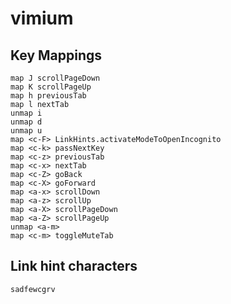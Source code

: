 # vimium

## Key Mappings

```
map J scrollPageDown
map K scrollPageUp
map h previousTab
map l nextTab
unmap i
unmap d
unmap u
map <c-F> LinkHints.activateModeToOpenIncognito
map <c-k> passNextKey
map <c-z> previousTab
map <c-x> nextTab
map <c-Z> goBack
map <c-X> goForward
map <a-x> scrollDown
map <a-z> scrollUp
map <a-X> scrollPageDown
map <a-Z> scrollPageUp
unmap <a-m>
map <c-m> toggleMuteTab
```

## Link hint characters

```
sadfewcgrv
```
